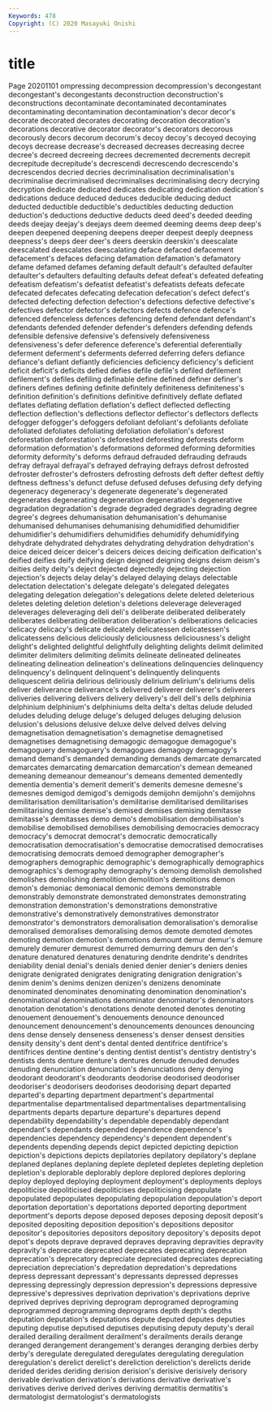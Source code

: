 ```yaml
---
Keywords: 478
Copyright: (C) 2020 Masayuki Onishi
---
```


# title
Page 20201101
ompressing decompression
decompression's decongestant decongestant's decongestants deconstruction deconstruction's deconstructions decontaminate decontaminated decontaminates
decontaminating decontamination decontamination's decor decor's decorate decorated decorates decorating decoration
decoration's decorations decorative decorator decorator's decorators decorous decorously decors decorum
decorum's decoy decoy's decoyed decoying decoys decrease decrease's decreased decreases
decreasing decree decree's decreed decreeing decrees decremented decrements decrepit decrepitude
decrepitude's decrescendi decrescendo decrescendo's decrescendos decried decries decriminalisation decriminalisation's decriminalise
decriminalised decriminalises decriminalising decry decrying decryption dedicate dedicated dedicates dedicating
dedication dedication's dedications deduce deduced deduces deducible deducing deduct deducted
deductible deductible's deductibles deducting deduction deduction's deductions deductive deducts deed
deed's deeded deeding deeds deejay deejay's deejays deem deemed deeming
deems deep deep's deepen deepened deepening deepens deeper deepest deeply
deepness deepness's deeps deer deer's deers deerskin deerskin's deescalate deescalated
deescalates deescalating deface defaced defacement defacement's defaces defacing defamation defamation's
defamatory defame defamed defames defaming default default's defaulted defaulter defaulter's
defaulters defaulting defaults defeat defeat's defeated defeating defeatism defeatism's defeatist
defeatist's defeatists defeats defecate defecated defecates defecating defecation defecation's defect
defect's defected defecting defection defection's defections defective defective's defectives defector
defector's defectors defects defence defence's defenced defenceless defences defencing defend
defendant defendant's defendants defended defender defender's defenders defending defends defensible
defensive defensive's defensively defensiveness defensiveness's defer deference deference's deferential deferentially
deferment deferment's deferments deferred deferring defers defiance defiance's defiant defiantly
deficiencies deficiency deficiency's deficient deficit deficit's deficits defied defies defile
defile's defiled defilement defilement's defiles defiling definable define defined definer
definer's definers defines defining definite definitely definiteness definiteness's definition definition's
definitions definitive definitively deflate deflated deflates deflating deflation deflation's deflect
deflected deflecting deflection deflection's deflections deflector deflector's deflectors deflects defogger
defogger's defoggers defoliant defoliant's defoliants defoliate defoliated defoliates defoliating defoliation
defoliation's deforest deforestation deforestation's deforested deforesting deforests deform deformation deformation's
deformations deformed deforming deformities deformity deformity's deforms defraud defrauded defrauding
defrauds defray defrayal defrayal's defrayed defraying defrays defrost defrosted defroster
defroster's defrosters defrosting defrosts deft defter deftest deftly deftness deftness's
defunct defuse defused defuses defusing defy defying degeneracy degeneracy's degenerate
degenerate's degenerated degenerates degenerating degeneration degeneration's degenerative degradation degradation's degrade
degraded degrades degrading degree degree's degrees dehumanisation dehumanisation's dehumanise dehumanised
dehumanises dehumanising dehumidified dehumidifier dehumidifier's dehumidifiers dehumidifies dehumidify dehumidifying dehydrate
dehydrated dehydrates dehydrating dehydration dehydration's deice deiced deicer deicer's deicers
deices deicing deification deification's deified deifies deify deifying deign deigned
deigning deigns deism deism's deities deity deity's deject dejected dejectedly
dejecting dejection dejection's dejects delay delay's delayed delaying delays delectable
delectation delectation's delegate delegate's delegated delegates delegating delegation delegation's delegations
delete deleted deleterious deletes deleting deletion deletion's deletions deleverage deleveraged
deleverages deleveraging deli deli's deliberate deliberated deliberately deliberates deliberating deliberation
deliberation's deliberations delicacies delicacy delicacy's delicate delicately delicatessen delicatessen's delicatessens
delicious deliciously deliciousness deliciousness's delight delight's delighted delightful delightfully delighting
delights delimit delimited delimiter delimiters delimiting delimits delineate delineated delineates
delineating delineation delineation's delineations delinquencies delinquency delinquency's delinquent delinquent's delinquently
delinquents deliquescent deliria delirious deliriously delirium delirium's deliriums delis deliver
deliverance deliverance's delivered deliverer deliverer's deliverers deliveries delivering delivers delivery
delivery's dell dell's dells delphinia delphinium delphinium's delphiniums delta delta's
deltas delude deluded deludes deluding deluge deluge's deluged deluges deluging
delusion delusion's delusions delusive deluxe delve delved delves delving demagnetisation
demagnetisation's demagnetise demagnetised demagnetises demagnetising demagogic demagogue demagogue's demagoguery demagoguery's
demagogues demagogy demagogy's demand demand's demanded demanding demands demarcate demarcated
demarcates demarcating demarcation demarcation's demean demeaned demeaning demeanour demeanour's demeans
demented dementedly dementia dementia's demerit demerit's demerits demesne demesne's demesnes
demigod demigod's demigods demijohn demijohn's demijohns demilitarisation demilitarisation's demilitarise demilitarised
demilitarises demilitarising demise demise's demised demises demising demitasse demitasse's demitasses
demo demo's demobilisation demobilisation's demobilise demobilised demobilises demobilising democracies democracy
democracy's democrat democrat's democratic democratically democratisation democratisation's democratise democratised democratises
democratising democrats demoed demographer demographer's demographers demographic demographic's demographically demographics
demographics's demography demography's demoing demolish demolished demolishes demolishing demolition demolition's
demolitions demon demon's demoniac demoniacal demonic demons demonstrable demonstrably demonstrate
demonstrated demonstrates demonstrating demonstration demonstration's demonstrations demonstrative demonstrative's demonstratively demonstratives
demonstrator demonstrator's demonstrators demoralisation demoralisation's demoralise demoralised demoralises demoralising demos
demote demoted demotes demoting demotion demotion's demotions demount demur demur's
demure demurely demurer demurest demurred demurring demurs den den's denature
denatured denatures denaturing dendrite dendrite's dendrites deniability denial denial's denials
denied denier denier's deniers denies denigrate denigrated denigrates denigrating denigration
denigration's denim denim's denims denizen denizen's denizens denominate denominated denominates
denominating denomination denomination's denominational denominations denominator denominator's denominators denotation denotation's
denotations denote denoted denotes denoting denouement denouement's denouements denounce denounced
denouncement denouncement's denouncements denounces denouncing dens dense densely denseness denseness's
denser densest densities density density's dent dent's dental dented dentifrice
dentifrice's dentifrices dentine dentine's denting dentist dentist's dentistry dentistry's dentists
dents denture denture's dentures denude denuded denudes denuding denunciation denunciation's
denunciations deny denying deodorant deodorant's deodorants deodorise deodorised deodoriser deodoriser's
deodorisers deodorises deodorising depart departed departed's departing department department's departmental
departmentalise departmentalised departmentalises departmentalising departments departs departure departure's departures depend
dependability dependability's dependable dependably dependant dependant's dependants depended dependence dependence's
dependencies dependency dependency's dependent dependent's dependents depending depends depict depicted
depicting depiction depiction's depictions depicts depilatories depilatory depilatory's deplane deplaned
deplanes deplaning deplete depleted depletes depleting depletion depletion's deplorable deplorably
deplore deplored deplores deploring deploy deployed deploying deployment deployment's deployments
deploys depoliticise depoliticised depoliticises depoliticising depopulate depopulated depopulates depopulating depopulation
depopulation's deport deportation deportation's deportations deported deporting deportment deportment's deports
depose deposed deposes deposing deposit deposit's deposited depositing deposition deposition's
depositions depositor depositor's depositories depositors depository depository's deposits depot depot's
depots deprave depraved depraves depraving depravities depravity depravity's deprecate deprecated
deprecates deprecating deprecation deprecation's deprecatory depreciate depreciated depreciates depreciating depreciation
depreciation's depredation depredation's depredations depress depressant depressant's depressants depressed depresses
depressing depressingly depression depression's depressions depressive depressive's depressives deprivation deprivation's
deprivations deprive deprived deprives depriving deprogram deprogramed deprograming deprogrammed deprogramming
deprograms depth depth's depths deputation deputation's deputations depute deputed deputes
deputies deputing deputise deputised deputises deputising deputy deputy's derail derailed
derailing derailment derailment's derailments derails derange deranged derangement derangement's deranges
deranging derbies derby derby's deregulate deregulated deregulates deregulating deregulation deregulation's
derelict derelict's dereliction dereliction's derelicts deride derided derides deriding derision
derision's derisive derisively derisory derivable derivation derivation's derivations derivative derivative's
derivatives derive derived derives deriving dermatitis dermatitis's dermatologist dermatologist's dermatologists
